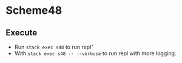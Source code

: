 # Scheme48

## Execute  

* Run `stack exec s48` to run repl"
* With `stack exec s48 -- --verbose` to run repl with more logging.

